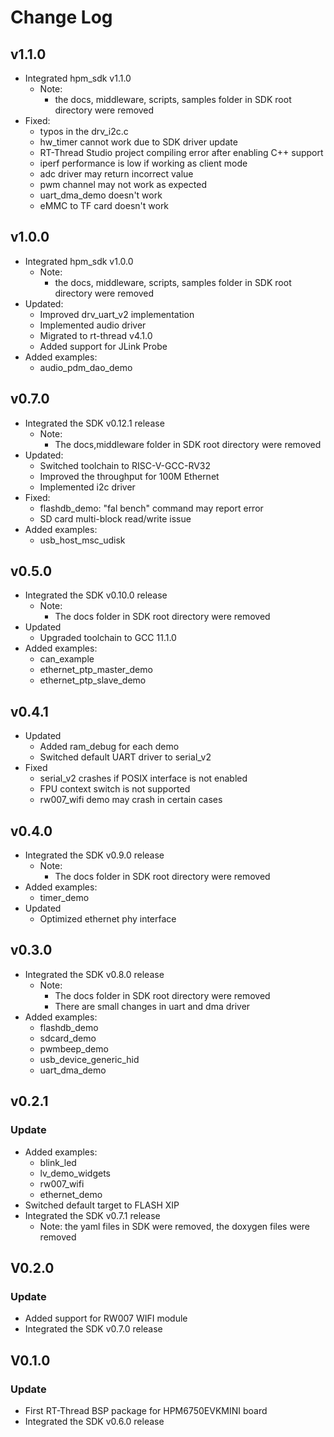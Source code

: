 # Change Log

## v1.1.0

- Integrated hpm_sdk v1.1.0
  - Note:
    - the docs, middleware, scripts, samples folder in SDK root directory were removed
- Fixed:
  - typos in the drv_i2c.c
  - hw_timer cannot work due to SDK driver update
  - RT-Thread Studio project compiling error after enabling C++ support
  - iperf performance is low if working as client mode
  - adc driver may return incorrect value
  - pwm channel may not work as expected
  - uart_dma_demo doesn't work
  - eMMC to TF card doesn't work

## v1.0.0

- Integrated hpm_sdk v1.0.0
  - Note:
    - the docs, middleware, scripts, samples folder in SDK root directory were removed
- Updated:
  - Improved drv_uart_v2 implementation
  - Implemented audio driver
  - Migrated to rt-thread v4.1.0
  - Added support for JLink Probe
- Added examples:
  - audio_pdm_dao_demo

## v0.7.0

- Integrated the SDK v0.12.1 release
  - Note:
    - The docs,middleware folder in SDK root directory were removed
- Updated:
  - Switched toolchain to RISC-V-GCC-RV32
  - Improved the throughput for 100M Ethernet
  - Implemented i2c driver
- Fixed:
  - flashdb_demo: "fal bench" command may report error
  - SD card multi-block read/write issue
- Added examples:
  - usb_host_msc_udisk

## v0.5.0

- Integrated the SDK v0.10.0 release
  - Note:
    - The docs folder in SDK root directory were removed
- Updated
  - Upgraded toolchain to GCC 11.1.0
- Added examples:
  - can_example
  - ethernet_ptp_master_demo
  - ethernet_ptp_slave_demo

## v0.4.1

- Updated
  - Added ram_debug for each demo
  - Switched default UART driver to serial_v2
- Fixed
  - serial_v2 crashes if POSIX interface is not enabled
  - FPU context switch is not supported
  - rw007_wifi demo may crash in certain cases

## v0.4.0

- Integrated the SDK v0.9.0 release
  - Note:
    - The docs folder in SDK root directory were removed
- Added examples:
  - timer_demo
- Updated
  - Optimized ethernet phy interface

## v0.3.0

- Integrated the SDK v0.8.0 release
  - Note:
    - The docs folder in SDK root directory were removed
    - There are small changes in uart and dma driver
- Added examples:
  - flashdb_demo
  - sdcard_demo
  - pwmbeep_demo
  - usb_device_generic_hid
  - uart_dma_demo

## v0.2.1

### Update

- Added examples:
  - blink_led
  - lv_demo_widgets
  - rw007_wifi
  - ethernet_demo
- Switched default target to FLASH XIP
- Integrated the SDK v0.7.1 release
  - Note: the yaml files in SDK were removed, the doxygen files were removed

## V0.2.0

### Update

- Added support for RW007 WIFI module
- Integrated the SDK v0.7.0 release

## V0.1.0

### Update

- First RT-Thread BSP package for HPM6750EVKMINI board
- Integrated the SDK v0.6.0 release
